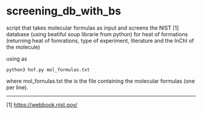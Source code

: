 # screening_db_with_bs

script that takes molecular formulas as input and screens the NIST [1] database (using beatiful soup librarie from python) for heat of formations (returning heat of fomrations, type of experiment, literature and the InChI of the molecule)

using as
```
python3 hof.py mol_formulas.txt
```

where mol_fornulas.txt the is the file containing the molecular formulas (one per line).


_______________________________________________________________
[1] https://webbook.nist.gov/
